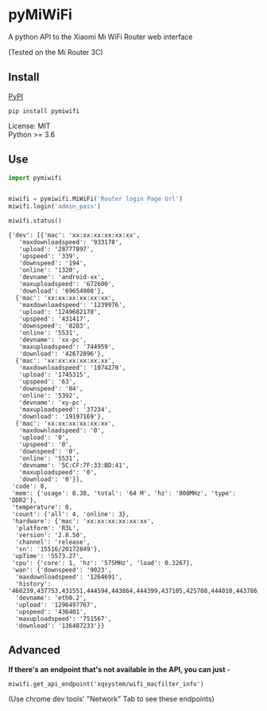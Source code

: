 # pyMiWiFi
A python API to the Xiaomi Mi WiFi Router web interface

(Tested on the Mi Router 3C)

## Install

[PyPI](https://pypi.org/project/pymiwifi/)

`pip install pymiwifi`

License: MIT<br>
Python >= 3.6 


## Use

```python
import pymiwifi


miwifi = pymiwifi.MiWiFi('Router login Page Url')
miwifi.login('admin_pass')

miwifi.status()
```

```
{'dev': [{'mac': 'xx:xx:xx:xx:xx:xx',
   'maxdownloadspeed': '933178',
   'upload': '28777897',
   'upspeed': '339',
   'downspeed': '194',
   'online': '1320',
   'devname': 'android-xx',
   'maxuploadspeed': '672600',
   'download': '69654908'},
  {'mac': 'xx:xx:xx:xx:xx:xx',
   'maxdownloadspeed': '1239976',
   'upload': '1249682170',
   'upspeed': '431417',
   'downspeed': '8283',
   'online': '5531',
   'devname': 'xx-pc',
   'maxuploadspeed': '744959',
   'download': '42672896'},
  {'mac': 'xx:xx:xx:xx:xx:xx',
   'maxdownloadspeed': '1074270',
   'upload': '1745315',
   'upspeed': '63',
   'downspeed': '84',
   'online': '5392',
   'devname': 'xy-pc',
   'maxuploadspeed': '37234',
   'download': '19197169'},
  {'mac': 'xx:xx:xx:xx:xx:xx',
   'maxdownloadspeed': '0',
   'upload': '0',
   'upspeed': '0',
   'downspeed': '0',
   'online': '5531',
   'devname': '5C:CF:7F:33:BD:41',
   'maxuploadspeed': '0',
   'download': '0'}],
 'code': 0,
 'mem': {'usage': 0.38, 'total': '64 M', 'hz': '800MHz', 'type': 'DDR2'},
 'temperature': 0,
 'count': {'all': 4, 'online': 3},
 'hardware': {'mac': 'xx:xx:xx:xx:xx:xx',
  'platform': 'R3L',
  'version': '2.8.50',
  'channel': 'release',
  'sn': '15516/20172849'},
 'upTime': '5573.27',
 'cpu': {'core': 1, 'hz': '575MHz', 'load': 0.3267},
 'wan': {'downspeed': '9023',
  'maxdownloadspeed': '1264691',
  'history': '460239,437753,431551,444594,443864,444399,437105,425708,444010,443786,443956,443522,437202,425671,444129,448279,443948,437086,429470,440070,444176,444169,444589,436990,424927,443799,446999,447205,431575,430753,467157,444888,444520,443385,432773,429452,443798,444853,445282,436298,425354,444444,444744,444884,442913,429838,434359,444254,444070,445424',
  'devname': 'eth0.2',
  'upload': '1296497767',
  'upspeed': '436401',
  'maxuploadspeed': '751567',
  'download': '136487233'}}

```

## Advanced

**If there's an endpoint that's not available in the API, you can just -**

`miwifi.get_api_endpoint('xqsystem/wifi_macfilter_info')`

(Use chrome dev tools' "Network" Tab to see these endpoints)
